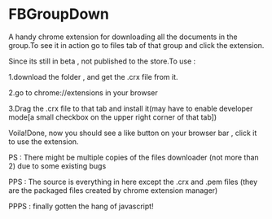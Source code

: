 # FBGroupDown
A handy chrome extension for downloading all the documents in the group.To see it in action go to files tab of that group and click the extension.

Since its still in beta , not published to the store.To use :

1.download the folder , and get the .crx file from it.

2.go to chrome://extensions in your browser

3.Drag the .crx file to that tab and install it(may have to enable developer mode[a small checkbox on the upper right corner of that tab])


Voila!Done, now you should see a like button on your browser bar , click it to use the extension.

PS : There might be multiple copies of the files downloader (not more than 2) due to some existing bugs

PPS : The source is everything in here except the .crx and .pem files (they are the packaged files created by chrome extension manager)

PPPS : finally gotten the hang of javascript!
